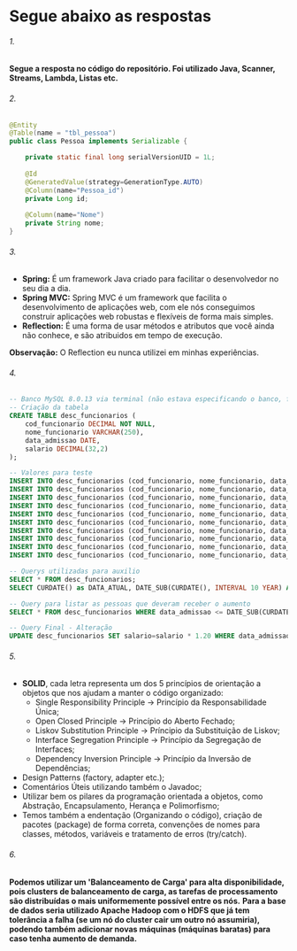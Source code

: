 # Segue abaixo as respostas


###### 1. 
**Segue a resposta no código do repositório. Foi utilizado Java, Scanner, Streams, Lambda, Listas etc.**

###### 2.
```java
@Entity
@Table(name = "tbl_pessoa")
public class Pessoa implements Serializable {

    private static final long serialVersionUID = 1L;
    
    @Id 
    @GeneratedValue(strategy=GenerationType.AUTO)
    @Column(name="Pessoa_id")
    private Long id;
    
    @Column(name="Nome")
    private String nome;
}

```

###### 3.
* __Spring:__ É um framework Java criado para facilitar o desenvolvedor no seu dia a dia.
* __Spring MVC:__ Spring MVC é um framework que facilita o desenvolvimento de aplicações web, com ele nós conseguimos construir aplicações web robustas e flexíveis de forma mais simples.
* __Reflection:__ É uma forma de usar métodos e atributos que você ainda não conhece, e são atribuidos em tempo de execução.

**Observação:** O Reflection eu nunca utilizei em minhas experiências.

###### 4.
```sql
-- Banco MySQL 8.0.13 via terminal (não estava especificando o banco, foi criado de acordo com o word)
-- Criação da tabela
CREATE TABLE desc_funcionarios (
    cod_funcionario DECIMAL NOT NULL,
    nome_funcionario VARCHAR(250),
    data_admissao DATE,
    salario DECIMAL(32,2)
);

-- Valores para teste
INSERT INTO desc_funcionarios (cod_funcionario, nome_funcionario, data_admissao, salario) VALUES (1, "Murillo Pezzuol", '2018-10-01', 4525.50);
INSERT INTO desc_funcionarios (cod_funcionario, nome_funcionario, data_admissao, salario) VALUES (2, "Carlos Alberto", '2000-11-07', 4000.70);
INSERT INTO desc_funcionarios (cod_funcionario, nome_funcionario, data_admissao, salario) VALUES (3, "Silvia Rodrigues", '1990-06-12', 2500.00);
INSERT INTO desc_funcionarios (cod_funcionario, nome_funcionario, data_admissao, salario) VALUES (4, "Gabriella Monteiro", '1998-03-25', 3225.00);
INSERT INTO desc_funcionarios (cod_funcionario, nome_funcionario, data_admissao, salario) VALUES (5, "Manuela Zambelli", '2009-04-18', 7225.00);
INSERT INTO desc_funcionarios (cod_funcionario, nome_funcionario, data_admissao, salario) VALUES (6, "Raul Pezzuol", '2010-11-27', 1400.25);
INSERT INTO desc_funcionarios (cod_funcionario, nome_funcionario, data_admissao, salario) VALUES (7, "Jorge Kamezawa", '2008-01-09', 2780.65);
INSERT INTO desc_funcionarios (cod_funcionario, nome_funcionario, data_admissao, salario) VALUES (8, "Kauê Costa", '2019-09-21', 3400.75);
INSERT INTO desc_funcionarios (cod_funcionario, nome_funcionario, data_admissao, salario) VALUES (9, "Babuxo Silva", '2014-07-02', 2100.80);
INSERT INTO desc_funcionarios (cod_funcionario, nome_funcionario, data_admissao, salario) VALUES (10, "Carolina Marta", '1985-10-28', 2980.90);

-- Querys utilizadas para auxilio
SELECT * FROM desc_funcionarios;
SELECT CURDATE() as DATA_ATUAL, DATE_SUB(CURDATE(), INTERVAL 10 YEAR) AS DATA_SUBTRAIDA;

-- Query para listar as pessoas que deveram receber o aumento
SELECT * FROM desc_funcionarios WHERE data_admissao <= DATE_SUB(CURDATE(), INTERVAL 10 YEAR);

-- Query Final - Alteração
UPDATE desc_funcionarios SET salario=salario * 1.20 WHERE data_admissao <= DATE_SUB(CURDATE(), INTERVAL 10 YEAR);
```

###### 5.
* __SOLID__, cada letra representa um dos 5 princípios de orientação a objetos que nos ajudam a manter o código organizado:
    - Single Responsibility Principle -> Princípio da Responsabilidade Única;
    - Open Closed Principle -> Princípio do Aberto Fechado;
    - Liskov Substitution Principle -> Príncipio da Substituição de Liskov;
    - Interface Segregation Principle -> Princípio da Segregação de Interfaces;
    - Dependency Inversion Principle -> Princípio da Inversão de Dependências;
* Design Patterns (factory, adapter etc.);
* Comentários Úteis utilizando também o Javadoc;
* Utilizar bem os pilares da programação orientada a objetos, como Abstração, Encapsulamento, Herança e Polimorfismo;
* Temos também a endentação (Organizando o código), criação de pacotes (package) de forma correta, convenções de nomes para classes, métodos, variáveis e tratamento de erros (try/catch).

###### 6.
**Podemos utilizar um 'Balanceamento de Carga' para alta disponibilidade, pois clusters de balanceamento de carga, as tarefas de processamento são distribuídas o mais uniformemente possível entre os nós.**
**Para a base de dados seria utilizado Apache Hadoop com o HDFS que já tem tolerância a falha (se um nó do cluster cair um outro nó assumiria), podendo também adicionar novas máquinas (máquinas baratas) para caso tenha aumento de demanda.**



